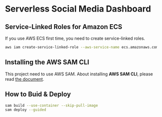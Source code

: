 # Serverless Social Media Dashboard

## Service-Linked Roles for Amazon ECS
If you use AWS ECS first time, you need to create service-linked roles.

```bash
aws iam create-service-linked-role --aws-service-name ecs.amazonaws.com
```

## Installing the AWS SAM CLI

This project need to use AWS SAM.
About installing **AWS SAM CLI**, please read [the document](https://docs.aws.amazon.com/serverless-application-model/latest/developerguide/serverless-sam-cli-install.html).

## How to Buid & Deploy

```bash
sam build --use-container --skip-pull-image
sam deploy --guided
```
